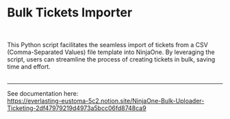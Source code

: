 <h1>Bulk Tickets Importer</h1></br>

This Python script facilitates the seamless import of tickets from a CSV (Comma-Separated Values) file template into NinjaOne. By leveraging the script, users can streamline the process of creating tickets in bulk, saving time and effort.</br></br>

--------------

See documentation here:</br>
https://everlasting-eustoma-5c2.notion.site/NinjaOne-Bulk-Uploader-Ticketing-2df47979219d4973a5bcc06fd8748ca9
